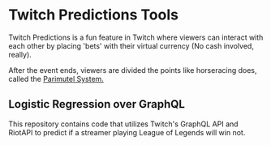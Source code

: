 # Twitch Predictions Tools

Twitch Predictions is a fun feature in Twitch where viewers can interact with each other by placing 'bets' with their virtual currency (No cash involved, really).

After the event ends, viewers are divided the points like horseracing does, called the [Parimutel System.](https://en.wikipedia.org/wiki/Parimutuel_betting)

## Logistic Regression over GraphQL

This repository contains code that utilizes Twitch's GraphQL API and RiotAPI to predict if a streamer playing League of Legends will win not.


